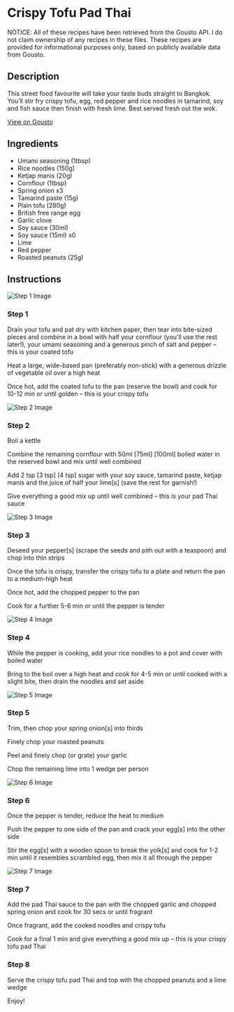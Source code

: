 # Crispy Tofu Pad Thai

NOTICE: All of these recipes have been retrieved from the Gousto API. I do not claim ownership of any recipes in these files. These recipes are provided for informational purposes only, based on publicly available data from Gousto.

## Description

This street food favourite will take your taste buds straight to Bangkok. You’ll stir fry crispy tofu, egg, red pepper and rice noodles in tamarind, soy and fish sauce then finish with fresh lime. Best served fresh out the wok. 

[View on Gousto](https://www.gousto.co.uk/recipes/cookbook/se-asia-crispy-tofu-pad-thai)

## Ingredients

- Umami seasoning (1tbsp)
- Rice noodles (150g)
- Ketjap manis (20g)
- Cornflour (1tbsp)
- Spring onion x3
- Tamarind paste (15g)
- Plain tofu (280g)
- British free range egg
- Garlic clove
- Soy sauce (30ml)
- Soy sauce (15ml) x0
- Lime
- Red pepper
- Roasted peanuts (25g)

## Instructions

![Step 1 Image](https://production-media.gousto.co.uk/cms/recipe-step-image/step-1-1723800115999-x200.jpg)

### Step 1

Drain your tofu and pat dry with kitchen paper, then tear into bite-sized pieces and combine in a bowl with half your cornflour (you'll use the rest later!), your umami seasoning and a generous pinch of salt and pepper – this is your coated tofu

Heat a large, wide-based pan (preferably non-stick) with a generous drizzle of vegetable oil over a high heat

Once hot, add the coated tofu to the pan (reserve the bowl) and cook for 10-12 min or until golden – this is your crispy tofu

![Step 2 Image](https://production-media.gousto.co.uk/cms/recipe-step-image/step-2-1723800125713-x200.jpg)

### Step 2

Boil a kettle

Combine the remaining cornflour with 50ml <span class="text-purple">[75ml]</span> <span class="text-danger">[100ml]</span> boiled water in the reserved bowl and mix until well combined

Add 2 tsp<span class="text-purple"> [3 tsp]</span> <span class="text-danger">[4 tsp]</span> sugar with your soy sauce, tamarind paste, ketjap manis and the juice of half your lime[s] (save the rest for garnish!)

Give everything a good mix up until well combined – this is your pad Thai sauce

![Step 3 Image](https://production-media.gousto.co.uk/cms/recipe-step-image/step-3-1723800133353-x200.jpg)

### Step 3

Deseed your pepper[s] (scrape the seeds and pith out with a teaspoon) and chop into thin strips

Once the tofu is crispy, transfer the crispy tofu to a plate and return the pan to a medium-high heat

Once hot, add the chopped pepper to the pan

Cook for a further 5-6 min or until the pepper is tender

![Step 4 Image](https://production-media.gousto.co.uk/cms/recipe-step-image/step-4-copy-1723800138748-x200.jpg)

### Step 4

While the pepper is cooking, add your rice noodles to a pot and cover with boiled water

Bring to the boil over a high heat and cook for 4-5 min or until cooked with a slight bite, then drain the noodles and set aside

![Step 5 Image](https://production-media.gousto.co.uk/cms/recipe-step-image/step-5-copy-1723800144315-x200.jpg)

### Step 5

Trim, then chop your spring onion[s] into thirds

Finely chop your roasted peanuts

Peel and finely chop (or grate) your garlic

Chop the remaining lime into 1 wedge per person

![Step 6 Image](https://production-media.gousto.co.uk/cms/recipe-step-image/step-6-copy-1723800149617-x200.jpg)

### Step 6

Once the pepper is tender, reduce the heat to medium

Push the pepper to one side of the pan and crack your egg[s] into the other side

Stir the egg[s] with a wooden spoon to break the yolk[s] and cook for 1-2 min until it resembles scrambled egg, then mix it all through the pepper

![Step 7 Image](https://production-media.gousto.co.uk/cms/recipe-step-image/step-7-copy-1723800156295-x200.jpg)

### Step 7

Add the pad Thai sauce to the pan with the chopped garlic and chopped spring onion and cook for 30 secs or until fragrant

Once fragrant, add the cooked noodles and crispy tofu

Cook for a final 1 min and give everything a good mix up – this is your crispy tofu pad Thai

### Step 8

Serve the crispy tofu pad Thai and top with the chopped peanuts and a lime wedge

Enjoy!

